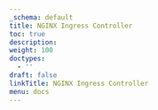 ```yaml
---
_schema: default
title: NGINX Ingress Controller
toc: true
description:
weight: 100
doctypes:
  - ''
draft: false
linkTitle: NGINX Ingress Controller
menu: docs
---
```

